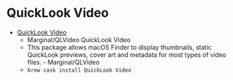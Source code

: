 # QuickLook Video
- [QuickLook Video](https://github.com/Marginal/QLVideo)
  -  Marginal/QLVideo QuickLook Video
  - This package allows macOS Finder to display thumbnails, static QuickLook previews, cover art and metadata for most types of video files. - Marginal/QLVideo
  - `brew cask install QuickLook Video`
